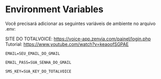 
# Environment Variables

Você precisará adicionar as seguintes variáveis de ambiente no arquivo .env:

SITE DO TOTALVOICE: https://voice-app.zenvia.com/painel/login.php \
Tutorial: https://www.youtube.com/watch?v=keaoofSGPAE

`EMAIL=SEU_EMAIL_DO_GMAIL`

`EMAIL_PASS=SUA_SENHA_DO_GMAIL`

`SMS_KEY=SUA_KEY_DO_TOTALVOICE`
